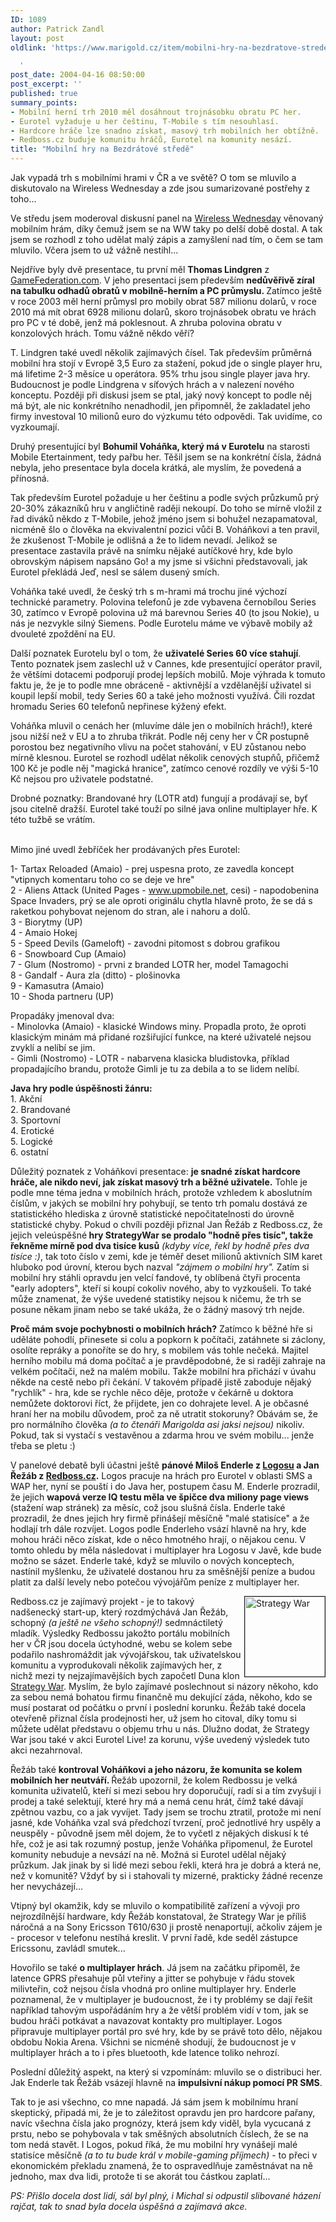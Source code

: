 ```yaml
---
ID: 1089
author: Patrick Zandl
layout: post
oldlink: 'https://www.marigold.cz/item/mobilni-hry-na-bezdratove-strede

  '
post_date: 2004-04-16 08:50:00
post_excerpt: ''
published: true
summary_points:
- Mobilní herní trh 2010 měl dosáhnout trojnásobku obratu PC her.
- Eurotel vyžaduje u her češtinu, T-Mobile s tím nesouhlasí.
- Hardcore hráče lze snadno získat, masový trh mobilních her obtížně.
- Redboss.cz buduje komunitu hráčů, Eurotel na komunity nesází.
title: "Mobilní hry na Bezdrátové středě"
---
```


Jak vypadá trh s mobilními hrami v ČR a ve světě? O tom se mluvilo a diskutovalo na Wireless Wednesday a zde jsou sumarizované postřehy z toho...<!--more--><p>
Ve středu jsem moderoval diskusní panel na <A href="http://www.tuesday.cz/detailAkce.aspx?id=187" target=_blank>Wireless Wednesday</A> věnovaný mobilním hrám, díky čemuž jsem se na WW taky po delší době dostal. A tak jsem se rozhodl z toho udělat malý zápis a zamyšlení nad tím, o čem se tam mluvilo. Včera jsem to už vážně nestihl...</p>

<p>
Nejdříve byly dvě presentace, tu první měl <STRONG>Thomas Lindgren</STRONG> z <A href="http://www.gamefederation.com/" target=_blank>GameFederation.com</A>. V jeho presentaci jsem především <STRONG>nedůvěřivě zíral na tabulku odhadů obratů v mobilně-herním a PC průmyslu. </STRONG>Zatímco ještě v roce 2003 měl herní průmysl pro mobily obrat 587 milionu dolarů, v roce 2010 má mít obrat 6928 milionu dolarů, skoro trojnásobek obratu ve hrách pro PC v té době, jenž má poklesnout. A zhruba polovina obratu v konzolových hrách. Tomu vážně někdo věří? </p>

<p>
T. Lindgren také uvedl několik zajímavých čísel. Tak především průměrná mobilní hra stojí v Evropě 3,5 Euro za stažení, pokud jde o single player hru, má lifetime 2-3 měsíce u operátora. 95% trhu jsou single player java hry. Budoucnost je podle Lindgrena v síťových hrách a v nalezení nového konceptu. Později při diskusi jsem se ptal, jaký nový koncept to podle něj má být, ale nic konkrétního nenadhodil, jen připomněl, že zakladatel jeho firmy investoval 10 milionů euro do výzkumu této odpovědi. Tak uvidíme, co vyzkoumají. </p>

<p>
Druhý presentující byl <STRONG>Bohumil Voháňka, který má v Eurotelu</STRONG> na starosti Mobile Etertainment, tedy pařbu her. Těšil jsem se na konkrétní čísla, žádná nebyla, jeho presentace byla docela krátká, ale myslím, že povedená a přínosná. </p>

<p>
Tak především Eurotel požaduje u her češtinu a podle svých průzkumů prý 20-30% zákazníků hru v angličtině raději nekoupí. Do toho se mírně vložil z řad diváků někdo z T-Mobile, jehož jméno jsem si bohužel nezapamatoval, nicméně šlo o člověka na ekvivalentní pozici vůči B. Voháňkovi a ten pravil, že zkušenost T-Mobile je odlišná a že to lidem nevadí. Jelikož se presentace zastavila právě na snímku nějaké autíčkové hry, kde bylo obrovským nápisem napsáno Go! a my jsme si všichni představovali, jak Eurotel překládá Jeď, nesl se sálem dusený smích.</p>

<p>
Voháňka také uvedl, že český trh s m-hrami má trochu jiné výchozí technické parametry. Polovina telefonů je zde vybavena černobílou Series 30, zatímco v Evropě polovina už má barevnou Series 40 (to jsou Nokie), u nás je nezvykle silný Siemens. Podle Eurotelu máme ve výbavě mobily až dvouleté zpoždění na EU. </p>

<p>
Další poznatek Eurotelu byl o tom, že <STRONG>uživatelé Series 60 více stahují</STRONG>. Tento poznatek jsem zaslechl už v Cannes, kde presentující operátor pravil, že většími dotacemi podporují prodej lepších mobilů. Moje výhrada k tomuto faktu je, že je to podle mne obráceně - aktivnější a vzdělanější uživatel si koupil lepší mobil, tedy Series 60 a také jeho možnosti využívá. Čili rozdat hromadu Series 60 telefonů nepřinese kýžený efekt. </p>

<p>
Voháňka mluvil o cenách her (mluvíme dále jen o mobilních hrách!), které jsou nižší než v EU a to zhruba třikrát. Podle něj ceny her v ČR postupně porostou bez negativního vlivu na počet stahování, v EU zůstanou nebo mírně klesnou. Eurotel se rozhodl udělat několik cenových stupňů, přičemž 100 Kč je podle něj "magická hranice", zatímco cenové rozdíly ve výši 5-10 Kč nejsou pro uživatele podstatné. </p>

<p>
Drobné poznatky: Brandované hry (LOTR atd) fungují a prodávají se, byť jsou citelně dražší. Eurotel také touží po silné java online multiplayer hře. K této tužbě se vrátím. </p>

<p>
<BR>Mimo jiné uvedl žebříček her prodávaných přes Eurotel: </p>

<p>
1- Tartax Reloaded (Amaio) - prej uspesna proto, ze zavedla koncept "vtipnych komentaru toho co se deje ve hre" <BR>2 - Aliens Attack (United Pages - <A href="http://www.upmobile.net/">www.upmobile.net</A>, cesi) - napodobenina Space Invaders, prý se ale oproti originálu chytla hlavně proto, že se dá s raketkou pohybovat nejenom do stran, ale i nahoru a dolů. <BR>3 - Biorytmy (UP) <BR>4 - Amaio Hokej <BR>5 - Speed Devils (Gameloft) - zavodni pitomost s dobrou grafikou <BR>6 - Snowboard Cup (Amaio) <BR>7 - Glum (Nostromo) - prvni z branded LOTR her, model Tamagochi <BR>8 - Gandalf - Aura zla (ditto) - plošinovka <BR>9 - Kamasutra (Amaio) <BR>10 - Shoda partneru (UP) </p>

<p>
Propadáky jmenoval dva:&#160;<BR>- Minolovka (Amaio) - klasické Windows miny. Propadla proto, že oproti klasickým minám má přidané rozšiřující funkce, na které uživatelé nejsou zvyklí a nelíbí se jim. <BR>- Gimli (Nostromo) - LOTR - nabarvena klasicka bludistovka, příklad propadajícího brandu, protože Gimli je tu za debila a to se lidem nelíbí.</p>

<p>
<STRONG>Java hry podle úspěšnosti žánru:</STRONG><BR>1. Akční<BR>2. Brandované<BR>3. Sportovní<BR>4. Erotické<BR>5. Logické<BR>6. ostatní</p>

<p>
Důležitý poznatek z Voháňkovi presentace: <STRONG>je snadné získat hardcore hráče, ale nikdo neví, jak získat masový trh a běžné uživatele.</STRONG> Tohle je podle mne téma jedna v mobilních hrách, protože vzhledem k aboslutním číslům, v jakých se mobilní hry pohybují, se tento trh pomalu dostává ze statistického hlediska z úrovně statistické nepočitatelnosti do úrovně statistické chyby. Pokud o chvíli později přiznal Jan Řežáb z Redboss.cz, že jejich veleúspěšné<STRONG> hry StrategyWar se prodalo "hodně přes tisíc", takže řekněme mírně pod dva tisíce kusů</STRONG> <EM>(kdyby více, řekl by hodně přes dva tisíce :)</EM>, tak toto číslo v zemi, kde je téměř deset milionů aktivních SIM karet hluboko pod úrovní, kterou bych nazval <EM>"zájmem o mobilní hry".</EM> Zatím si mobilní hry stáhli opravdu jen velcí fandové, ty oblíbená čtyři procenta "early adopters", kteří si koupí cokoliv nového, aby to vyzkoušeli. To také může znamenat, že výše uvedené statistiky nejsou k ničemu, že trh se posune někam jinam nebo se také ukáža, že o žádný masový trh nejde.</p>

<p>
<STRONG>Proč mám svoje pochybnosti o mobilních hrách?</STRONG> Zatímco k běžné hře si uděláte pohodlí, přinesete si colu a popkorn k počítači, zatáhnete si záclony, osolíte repráky a ponoříte se do hry, s mobilem vás tohle nečeká. Majitel herního mobilu má doma počítač a je pravděpodobné, že si raději zahraje na velkém počítači, než na malém mobilu. Takže mobilní hra přichází v úvahu někde na cestě nebo při čekání. V takovém případě jistě zaboduje nějaký "rychlík" - hra, kde se rychle něco děje, protože v čekárně u doktora nemůžete doktorovi říct, že přijdete, jen co dohrajete level. A je občasné hraní her na mobilu důvodem, proč za ně utratit stokoruny? Obávám se, že pro normálního člověka <EM>(a to čtenáři Marigolda asi jaksi nejsou)</EM> nikoliv. Pokud, tak si vystačí s vestavěnou a zdarma hrou ve svém mobilu... jenže třeba se pletu :)</p>

<p>
V panelové debatě byli účastni ještě <STRONG>pánové Miloš Enderle z </STRONG><A href="http://www.logos.cz/" target=_blank><STRONG>Logosu</STRONG></A><STRONG> a Jan Řežáb z </STRONG><A href="http://www.redboss.cz/" target=_blank><STRONG>Redboss.cz</STRONG></A><STRONG>.</STRONG> Logos pracuje na hrách pro Eurotel v oblasti SMS a WAP her, nyní se pouští i do Java her, postupem času M. Enderle prozradil, že jejich <STRONG>wapová verze IQ testu měla ve špičce dva miliony page views</STRONG> (stažení wap stránek) za měsíc, což jsou slušná čísla. Enderle také prozradil, že dnes jejich hry firmě přinášejí měsíčně "malé statisíce" a že hodlají trh dále rozvíjet. Logos podle Enderleho vsází hlavně na hry, kde mohou hráči něco získat, kde o něco hmotného hrají, o nějakou cenu. V tomto ohledu by měla následovat i multiplayer hra Logosu v Javě, kde bude možno se sázet. Enderle také, když se mluvilo o nových konceptech, nastínil myšlenku, že uživatelé dostanou hru za směšnější peníze a budou platit za další levely nebo potečou vývojářům peníze z multiplayer her. </p>

<p>
<IMG height=128 alt="Strategy War" src="/wp-content/uploads/strategywar.gif" width=128 align=right border=1>Redboss.cz je zajímavý projekt - je to takový nadšenecký start-up, který rozdmýchává Jan Řežáb, schopný <EM>(a ještě ne všeho schopný!)</EM> sedmnáctiletý mladík. Výsledky Redbossu jakožto portálu mobilních her v ČR jsou docela úctyhodné, webu se kolem sebe podařilo nashromáždit jak vývojářskou, tak uživatelskou komunitu a vyprodukovali několik zajímavých her, z nichž mezi ty nejzajímavějších bych započetl Duna klon <A href="http://www.redboss.cz/cz/shop_j2me/view_game.php?id=490" target=_blank>Strategy War</A>. Myslím, že bylo zajímavé poslechnout si názory někoho, kdo za sebou nemá bohatou firmu finančně mu dekující záda, někoho, kdo se musí postarat od počátku o první i poslední korunku. Řežáb také docela otevřeně přiznal čísla prodejnosti her, už jsem ho citoval, díky tomu si můžete udělat představu o objemu trhu u nás. Dlužno dodat, že Strategy War jsou také v akci Eurotel Live! za korunu, výše uvedený výsledek tuto akci nezahrnoval. </p>

<p>
Řežáb také <STRONG>kontroval Voháňkovi a jeho názoru, že komunita se kolem mobilních her neutváří. </STRONG>Řežáb upozornil, že kolem Redbossu je velká komunita uživatelů, kteří si mezi sebou hry doporučují, radí si a tím zvyšují i prodej a také selektují, které hry má a nemá cenu hrát, čímž také dávají zpětnou vazbu, co a jak vyvíjet. Tady jsem se trochu ztratil, protože mi není jasné, kde Voháňka vzal svá předchozí tvrzení, proč jednotlivé hry uspěly a neuspěly - původně jsem měl dojem, že to vyčetl z nějakých diskusí k té hře, což je asi tak rozumný postup, jenže Voháňka připomenul, že Eurotel komunity nebuduje a nevsází na ně. Možná si Eurotel udělal nějaký průzkum. Jak jinak by si lidé mezi sebou řekli, která hra je dobrá a která ne, než v komunitě? Vždyť by si i stahovali ty mizerné, prakticky žádné recenze her nevycházejí...</p>

<p>
Vtipný byl okamžik, kdy se mluvilo o kompatibilitě zařízení a vývoji pro nejrozdílnější hardware, kdy Řežáb konstatoval, že Strategy War je příliš náročná a na Sony Ericsson T610/630 ji prostě nenaportují, ačkoliv zájem je - procesor v telefonu nestíhá kreslit. V první řadě, kde seděl zástupce Ericssonu, zavládl smutek... </p>

<p>
Hovořilo se také <STRONG>o multiplayer hrách</STRONG>. Já jsem na začátku připoměl, že latence GPRS přesahuje půl vteřiny a jitter se pohybuje v řádu stovek milivteřin, což nejsou čísla vhodná pro online multiplayer hry. Enderle poznamenal, že v multiplayer je budoucnost, že i ty problémy se dají řešit například tahovým uspořádáním hry a že větší problém vidí v tom, jak se budou hráči potkávat a navazovat kontakty pro multiplayer. Logos připravuje multiplayer portál pro své hry, kde by se právě toto dělo, nějakou obdobu Nokia Arena. Všichni se nicméně shodují, že budoucnost je v multiplayer hrách a to i přes bluetooth, kde latence toliko nehrozí.</p>

<p>
Poslední důležitý aspekt, na který si vzpomínám: mluvilo se o distribuci her. Jak Enderle tak Řežáb vsázejí hlavně na <STRONG>impulsivní nákup pomocí PR SMS</STRONG>. </p>

<p>
Tak to je asi všechno, co mne napadá. Já sám jsem k mobilnímu hraní skeptický, připadá mi, že je to záležitost opravdu jen pro hardcore pařany, navíc všechna čísla jako prognózy, která jsem kdy viděl, byla vycucaná z prstu, nebo se pohybovala v tak směšných absolutních číslech, že se na tom nedá stavět. I Logos, pokud říká, že mu mobilní hry vynášejí malé statisíce měsíčně <EM>(a to tu bude král v mobile-gaming příjmech)</EM> - to přeci v ekonomickém překladu znamená, že to ospravedlňuje zaměstnávat na ně jednoho, max dva lidi, protože ti se akorát tou částkou zaplatí...</p>

<p>
<EM>PS: Přišlo docela dost lidí, sál byl plný, i Michal si odpustil slibované házení rajčat, tak to snad byla docela úspěšná a zajímavá akce.</EM></p>